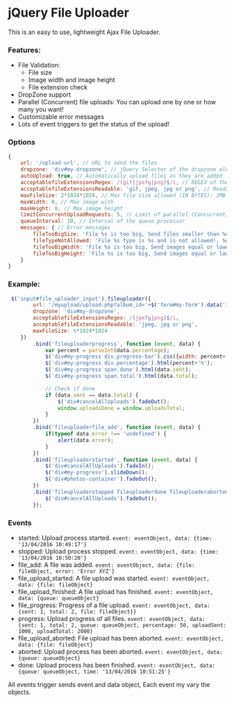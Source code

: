 # jQuery File Uploader
This is an easy to use, lightweight Ajax File Uploader.

### Features:

* File Validation:
  * File size
  * Image width and image height
  * File extension check
* DropZone support
* Parallel (Concurrent) file uploads: You can upload one by one or how many you want!
* Customizable error messages
* Lots of event triggers to get the status of the upload!

### Options
```javascript
{
	url: '/upload-url', // URL to send the files
	dropzone: 'div#my-dropzone', // jQuery Selector of the dropzone element
	autoUpload: true, // Automatically upload files as they are added
	acceptablefileExtensionsRegex: /(gif|jpe?g|png)$/i, // REGEX of the file extensions that you will accept
	acceptablefileExtensionsReadable: 'gif, jpeg, jpg or png', // Readable text of extensions allowed, Used on the error messages
	maxFileSize: 2*1024*1024, // Max file size allowed (IN BYTES): 2MB
	maxWidth: 0, // Max image with
	maxHeight: 0, // Max image height
	limitConcurrentUploadRequests: 5, // Limit of parallel (Concurrent) ajax file upload  
	queueInterval: 10, // Interval of the queue processor
	messages: { // Error messages
		fileTooBigSize: 'File %s is too big, Send files smaller than %dMB!',
		fileTypeNotAllowed: 'File %s type is %s and is not allowed!, Send only %s!',
		fileTooBigWidth: 'File %s is too big, Send images equal or lower than %d pixels of width!',
		fileTooBigHeight: 'File %s is too big, Send images equal or lower than %d pixels of height!'
	}
}
```

### Example:
```javascript
 $('input#file_uploader_input').fileuploader({
        url: '/myupload/upload.php?album_id='+$('form#my-form').data('id'),
        dropzone: 'div#my-dropzone',
        acceptablefileExtensionsRegex: /(jpe?g|png)$/i,
        acceptablefileExtensionsReadable: 'jpeg, jpg or png',
        maxFileSize: 5*1024*1024
    })
        .bind('fileuploaderprogress', function (event, data) {             
            var percent = parseInt(data.percentage);
            $('div#my-progress div.progress-bar').css({width: percent+'%s'});
            $('div#my-progress div.percentage').html(percent+'%');
            $('div#my-progress span.done').html(data.sent);
            $('div#my-progress span.total').html(data.total);

            // Check if done
            if (data.sent == data.total) {
                $('div#cancelAllUploads').fadeOut();
                window.uploadsDone = window.uploadsTotal;
            }
        })
        .bind('fileuploaderfile_add', function (event, data) {
            if(typeof data.error !== 'undefined') {
                alert(data.error);
            }
        })
        .bind('fileuploaderstarted', function (event, data) {            
            $('div#cancelAllUploads').fadeIn();
            $('div#my-progress').slideDown();
            $('div#photos-container').fadeOut();
        })
        .bind('fileuploaderstopped fileuploaderdone fileuploaderaborted', function (event, data) {
            $('div#cancelAllUploads').fadeOut();
        });
```
### Events
* started: Upload process started. `event: eventObject, data: {time: '13/04/2016 10:49:17'}`
* stopped: Upload process stopped. `event: eventObject, data: {time: '13/04/2016 10:50:20'}`
* file_add: A file was added. `event: eventObject, data: {file: fileObject, error: 'Error XYZ'}`
* file_upload_started: A file upload was started. `event: eventObject, data: {file: fileObject}`
* file_upload_finished: A file upload has finished. `event: eventObject, data: {queue: queueObject}`
* file_progress: Progress of a file upload. `event: eventObject, data: {sent: 1, total: 2, file: fileObject}}`
* progress: Upload progress of all files. `event: eventObject, data: {sent: 1, total: 2, queue: queueObject, percentage: 50, uploadSent: 1000, uploadTotal: 2000}`
* file_upload_aborted: File upload has been aborted. `event: eventObject, data: {file: fileObject}`
* aborted: Upload process has been aborted. `event: eventObject, data: {queue: queueObject}`
* done: Upload process has been finished. `event: eventObject, data: {queue: queueObject, time: '13/04/2016 10:51:25'}`

All events trigger sends event and data object, Each event my vary the objects.

